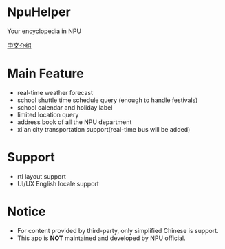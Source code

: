 # NpuHelper

Your encyclopedia in NPU

[中文介绍](/README-zh_CN.md)

# Main Feature

+ real-time weather forecast
+ school shuttle time schedule query (enough to handle festivals)
+ school calendar and holiday label
+ limited location query
+ address book of all the NPU department
+ xi'an city transportation support(real-time bus will be added)

# Support

+ rtl layout support
+ UI/UX English locale support

# Notice

+ For content provided by third-party, only simplified Chinese is support.
+ This app is **NOT** maintained and developed by NPU official.
